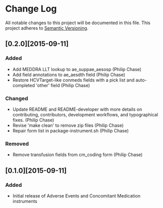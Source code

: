 # Change Log
All notable changes to this project will be documented in this file.
This project adheres to [Semantic Versioning](http://semver.org/).

## [0.2.0][2015-09-11]
### Added
- Add MEDDRA LLT lookup to ae_suppae_aesosp (Philip Chase)
- Add field annotations to ae_aesdth field (Philip Chase)
- Restore HCVTarget-like conmeds fields with a pick list and auto-completed 'other' field (Philip Chase)

### Changed
- Update README and README-developer with more details on contributing, contributors, development workflows, and typographical fixes. (Philip Chase)
- Revise 'make clean' to remove zip files (Philip Chase)
- Repair form list in package-instrument.sh (Philip Chase)

### Removed
- Remove transfusion fields from cm_coding form (Philip Chase)

## [0.1.0][2015-09-11]
### Added
- Initial release of Adverse Events and Concomitant Medication instruments
